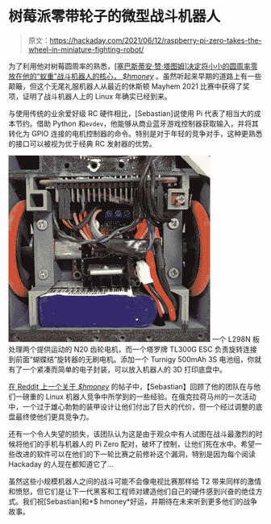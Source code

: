 # 树莓派零带轮子的微型战斗机器人

> 原文：<https://hackaday.com/2021/06/12/raspberry-pi-zero-takes-the-wheel-in-miniature-fighting-robot/>

为了利用他对树莓圆周率的熟悉，[[塞巴斯蒂安·赞·塔图姆]决定将小小的圆周率零放在他的“蚁重”战斗机器人的核心， *$hmoney*](https://hackaday.io/project/180238-hmoney-a-combat-robot-powered-by-raspberry-pi) 。虽然听起来早期的道路上有一些颠簸，但这个无尾礼服机器人从最近的休斯顿 Mayhem 2021 比赛中获得了奖项，证明了战斗机器人上的 Linux 年确实已经到来。

与使用传统的业余爱好级 RC 硬件相比，[Sebastian]说使用 Pi 代表了相当大的成本节约。借助 Python 和`evdev`，他能够从商业蓝牙游戏控制器获取输入，并将其转化为 GPIO 连接的电机控制器的命令。特别是对于年轻的竞争对手，这种更熟悉的接口可以被视为优于经典 RC 发射器的优势。

[![](img/4431c75316e36b5916eba2ce97642581.png)](https://hackaday.com/wp-content/uploads/2021/06/pizwbot_detail.jpg) 一个 L298N 板处理两个提供运动的 N20 齿轮电机，而一个塔罗牌 TL300G ESC 负责旋转连接到前面“蝴蝶结”旋转器的无刷电机。添加一个 Turnigy 500mAh 3S 电池组，你就有了一个紧凑而简单的电子封装，可以放入机器人的 3D 打印底盘中。

[在 Reddit 上一个关于 *$hmoney*](https://www.reddit.com/r/raspberry_pi/comments/nt8yg9/presenting_my_first_combat_robot_quite_possibly/) 的帖子中，【Sebastian】回顾了他的团队在与他们一磅重的 Linux 机器人竞争中所学到的一些经验。在俄克拉荷马州的一次活动中，一个过于雄心勃勃的装甲设计让他们付出了巨大的代价，但一个经过调整的底盘最终使他们更具竞争力。

还有一个令人失望的损失，该团队认为这是由于观众中有人试图在战斗最激烈的时候将他们的手机与机器人的 Pi Zero 配对，破坏了控制，让他们死在水中。希望一些改进的软件可以在他们的下一轮比赛之前修补这个漏洞，特别是因为每个阅读 Hackaday 的人现在都知道它了…

虽然这些小规模机器人之间的战斗可能不会像电视比赛那样给 T2 带来同样的激情和愤怒，但它们是让下一代黑客和工程师对建造他们自己的硬件感到兴奋的绝佳方式。我们祝[Sebastian]和*$ hmoney*好运，并期待在未来听到更多他们的战争故事。